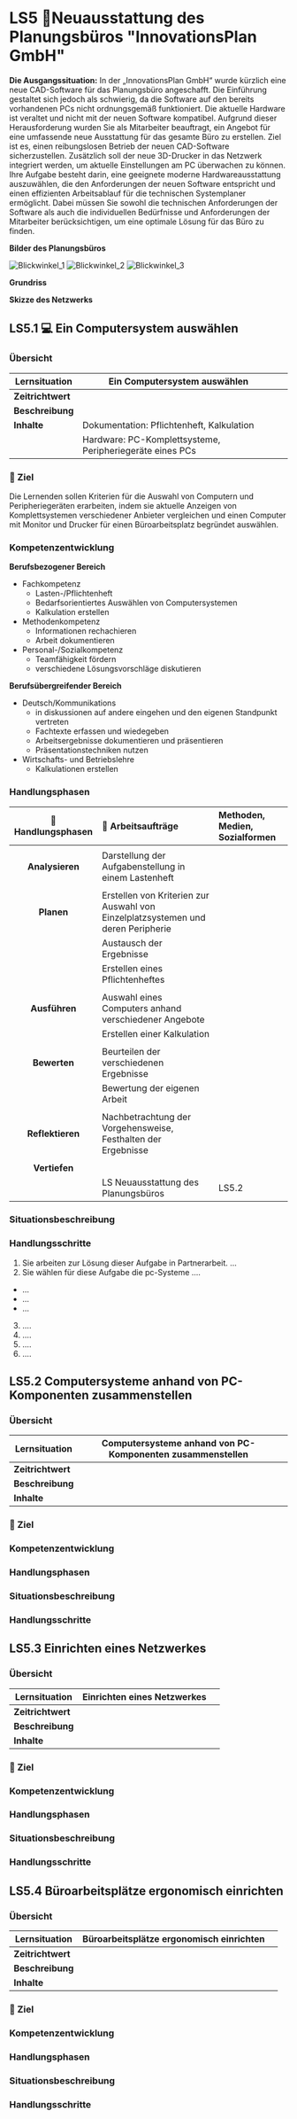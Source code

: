 # LS5 🏢Neuausstattung des Planungsbüros "InnovationsPlan GmbH"

__Die Ausgangssituation:__
In der „InnovationsPlan GmbH“ wurde kürzlich eine neue CAD-Software für das Planungsbüro angeschafft. Die Einführung gestaltet sich jedoch als schwierig, da die Software auf den bereits vorhandenen PCs nicht ordnungsgemäß funktioniert. Die aktuelle Hardware ist veraltet und nicht mit der neuen Software kompatibel. Aufgrund dieser Herausforderung wurden Sie als Mitarbeiter beauftragt, ein Angebot für eine umfassende neue Ausstattung für das gesamte Büro zu erstellen. Ziel ist es, einen reibungslosen Betrieb der neuen CAD-Software sicherzustellen. Zusätzlich soll der neue 3D-Drucker in das Netzwerk integriert werden, um aktuelle Einstellungen am PC überwachen zu können. Ihre Aufgabe besteht darin, eine geeignete moderne Hardwareausstattung auszuwählen, die den Anforderungen der neuen Software entspricht und einen effizienten Arbeitsablauf für die technischen Systemplaner ermöglicht. Dabei müssen Sie sowohl die technischen Anforderungen der Software als auch die individuellen Bedürfnisse und Anforderungen der Mitarbeiter berücksichtigen, um eine optimale Lösung für das Büro zu finden.

__Bilder des Planungsbüros__

![Blickwinkel_1](https://github.com/TobiKoz-git/Unterricht/blob/main/Elektrotechnik/Mechatroniker/Lernfeld_5/Grafiken/Planungsb%C3%BCro_pic1_generated_withFirefly.jpg?raw=true)
![Blickwinkel_2](https://github.com/TobiKoz-git/Unterricht/blob/main/Elektrotechnik/Mechatroniker/Lernfeld_5/Grafiken/Planungsb%C3%BCro_pic2_generated_withFirefly.jpg?raw=true)
![Blickwinkel_3](https://github.com/TobiKoz-git/Unterricht/blob/main/Elektrotechnik/Mechatroniker/Lernfeld_5/Grafiken/Planungsb%C3%BCro_pic3_generated_withFirefly.jpg?raw=true)

__Grundriss__



__Skizze des Netzwerks__

## LS5.1 💻 Ein Computersystem auswählen

### Übersicht

| Lernsituation     | Ein Computersystem auswählen |     |
| ----------------- | ---------------------------- | --- |
| __Zeitrichtwert__ |                           |     |
| __Beschreibung__  |                              |     |
| __Inhalte__       | Dokumentation: Pflichtenheft, Kalkulation ||
|| Hardware: PC-Komplettsysteme, Peripheriegeräte eines PCs                            |     |


### 🎯 Ziel
 Die Lernenden sollen Kriterien für die Auswahl von Computern und Peripheriegeräten erarbeiten, indem sie aktuelle Anzeigen von Komplettsystemen verschiedener Anbieter vergleichen und einen Computer mit Monitor und Drucker für einen Büroarbeitsplatz begründet auswählen.

### Kompetenzentwicklung

__Berufsbezogener Bereich__
- Fachkompetenz
    - Lasten-/Pflichtenheft
    - Bedarfsorientiertes Auswählen von Computersystemen
    - Kalkulation erstellen
- Methodenkompetenz
    - Informationen rechachieren
    - Arbeit dokumentieren
- Personal-/Sozialkompetenz
    - Teamfähigkeit fördern
    - verschiedene Lösungsvorschläge diskutieren

__Berufsübergreifender Bereich__
 - Deutsch/Kommunikations
    - in diskussionen auf andere eingehen und den eigenen Standpunkt vertreten
    - Fachtexte erfassen und wiedegeben
    - Arbeitsergebnisse dokumentieren und präsentieren
    - Präsentationstechniken nutzen
 - Wirtschafts- und Betriebslehre
    - Kalkulationen erstellen


### Handlungsphasen

| 🔀 Handlungsphasen | 📃 Arbeitsaufträge                                                                                             | Methoden, Medien, Sozialformen               |
|:-------------------------------------------:|:----------------------------------------------------------------------------------------------------------- |:----------------------------------------------------- |
|                                            |                                                                                                             |                                                       |
| __Analysieren__                            | Darstellung der Aufgabenstellung in einem Lastenheft                                                        |                            |
|                                            |                                                                                                             |                                                       |
| __Planen__                                 | Erstellen von Kriterien zur Auswahl von Einzelplatzsystemen und deren Peripherie                            |   |
|                                            | Austausch der Ergebnisse                                                                                    |                     |
|                                            | Erstellen eines Pflichtenheftes                                                                             |                               |
|                                            |                                                                                                             |                                                       |
| __Ausführen__                              | Auswahl eines Computers anhand verschiedener Angebote                                                                |  |
|                                            | Erstellen einer Kalkulation                                                                                 |                               |
|                                            |                                                                                                             |                                                       |
| __Bewerten__                               | Beurteilen der verschiedenen Ergebnisse                                                                     |   |
|                                            | Bewertung der eigenen Arbeit                                                                                |               |
||||
| __Reflektieren__                           | Nachbetrachtung der Vorgehensweise, Festhalten der Ergebnisse                                               |                  |
|                                            |                                                                                                             |                                                       |
| __Vertiefen__                              |  |     |
|                                            | LS Neuausstattung des Planungsbüros                                                                         | LS5.2                                                 |

### Situationsbeschreibung



### Handlungsschritte

1. Sie arbeiten zur Lösung dieser Aufgabe in Partnerarbeit. ...
2. Sie wählen für diese Aufgabe die pc-Systeme ....
  - ...
  - ...
  - ...
3. ....
4. ....
5. ....
6. ....

## LS5.2 Computersysteme anhand von PC-Komponenten zusammenstellen
### Übersicht

| Lernsituation     | Computersysteme anhand von PC-Komponenten zusammenstellen |     |
| ----------------- | ---------------------------- | --- |
| __Zeitrichtwert__ |                           |     |
| __Beschreibung__  |                              |     |
| __Inhalte__       |  ||


### 🎯 Ziel

### Kompetenzentwicklung

### Handlungsphasen

### Situationsbeschreibung

### Handlungsschritte

## LS5.3 Einrichten eines Netzwerkes

### Übersicht

| Lernsituation     | Einrichten eines Netzwerkes |     |
| ----------------- | ---------------------------- | --- |
| __Zeitrichtwert__ |                           |     |
| __Beschreibung__  |                              |     |
| __Inhalte__       |  ||


### 🎯 Ziel

### Kompetenzentwicklung

### Handlungsphasen

### Situationsbeschreibung

### Handlungsschritte

## LS5.4 Büroarbeitsplätze ergonomisch einrichten

### Übersicht

| Lernsituation     | Büroarbeitsplätze ergonomisch einrichten |     |
| ----------------- | ---------------------------- | --- |
| __Zeitrichtwert__ |                           |     |
| __Beschreibung__  |                              |     |
| __Inhalte__       |  ||


### 🎯 Ziel

### Kompetenzentwicklung

### Handlungsphasen

### Situationsbeschreibung

### Handlungsschritte
